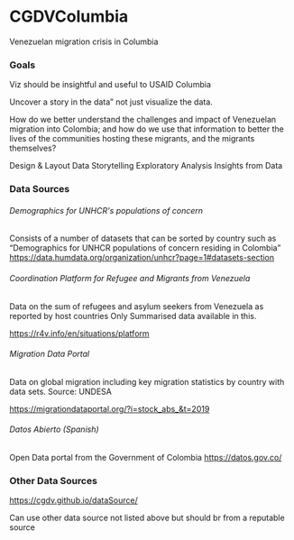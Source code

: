 # CGDVColumbia
Venezuelan migration crisis in Columbia

### Goals
Viz should be insightful and useful to USAID Columbia

Uncover a story in the data” not just visualize the data. 

How do we better understand the challenges and impact of Venezuelan migration into Colombia; and how do we use that information to better the lives of the communities hosting these migrants, and the migrants themselves?



Design & Layout
Data Storytelling
Exploratory Analysis
Insights from Data


### Data Sources

###### Demographics for UNHCR's populations of concern
Consists of a number of datasets that can be sorted by country such as “Demographics for UNHCR populations of concern residing in Colombia”
https://data.humdata.org/organization/unhcr?page=1#datasets-section

###### Coordination Platform for Refugee and Migrants from Venezuela

Data on the sum of refugees and asylum seekers from Venezuela as reported by host countries
Only Summarised data available in this.

https://r4v.info/en/situations/platform

######  Migration Data Portal

Data on global migration including key migration statistics by country with data sets.
Source: UNDESA

https://migrationdataportal.org/?i=stock_abs_&t=2019

######  Datos Abierto (Spanish)

Open Data portal from the Government of Colombia
https://datos.gov.co/



### Other Data Sources

https://cgdv.github.io/dataSource/


Can use other data source not listed above but should br from a reputable source
